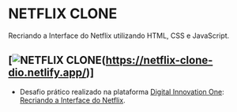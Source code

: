 # NETFLIX CLONE
Recriando a Interface do Netflix utilizando HTML, CSS e JavaScript.

[![NETFLIX CLONE](https://i.imgur.com/QwNjA7a.jpg)(https://netflix-clone-dio.netlify.app/)]
------------

- Desafio prático realizado na plataforma [Digital Innovation One](https://web.digitalinnovation.one/home "Digital Innovation One"): [Recriando a Interface do Netflix](https://web.digitalinnovation.one/lab/recriando-a-interface-do-netflix/learning/2069ecdf-36d6-4ad7-87fd-dab5632e722e "Recriando a Interface do Netflix").
